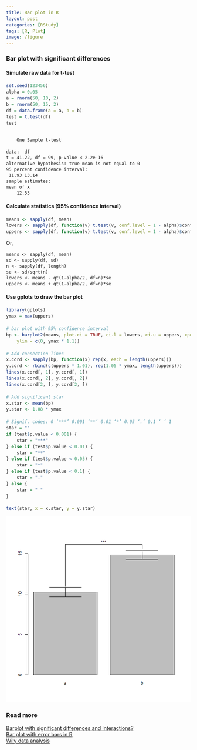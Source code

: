```yaml
---
title: Bar plot in R
layout: post
categories: [RStudy]
tags: [R, Plot]
image: /figure
---
```


### Bar plot with significant differences

#### Simulate raw data for t-test


```r
set.seed(123456)
alpha = 0.05
a = rnorm(50, 10, 2)
b = rnorm(50, 15, 2)
df = data.frame(a = a, b = b)
test = t.test(df)
test
```

```

	One Sample t-test

data:  df
t = 41.22, df = 99, p-value < 2.2e-16
alternative hypothesis: true mean is not equal to 0
95 percent confidence interval:
 11.93 13.14
sample estimates:
mean of x 
    12.53 
```


#### Calculate statistics (95% confidence interval)


```r
means <- sapply(df, mean)
lowers <- sapply(df, function(v) t.test(v, conf.level = 1 - alpha)$conf.int[1])
uppers <- sapply(df, function(v) t.test(v, conf.level = 1 - alpha)$conf.int[2])
```


Or,    

```
means <- sapply(df, mean)
sd <- sapply(df, sd)
n <- sapply(df, length)
se <- sd/sqrt(n)
lowers <- means - qt(1-alpha/2, df=n)*se
uppers <- means + qt(1-alpha/2, df=n)*se
```


#### Use gplots to draw the bar plot


```r
library(gplots)
ymax = max(uppers)

# bar plot with 95% confidence interval
bp <- barplot2(means, plot.ci = TRUE, ci.l = lowers, ci.u = uppers, xpd = FALSE, 
    ylim = c(0, ymax * 1.1))

# Add connection lines
x.cord <- sapply(bp, function(x) rep(x, each = length(uppers)))
y.cord <- rbind(c(uppers * 1.01), rep(1.05 * ymax, length(uppers)))
lines(x.cord[, 1], y.cord[, 1])
lines(x.cord[, 2], y.cord[, 2])
lines(x.cord[2, ], y.cord[2, ])

# Add significant star
x.star <- mean(bp)
y.star <- 1.08 * ymax

# Signif. codes: 0 ‘***’ 0.001 ‘**’ 0.01 ‘*’ 0.05 ‘.’ 0.1 ‘ ’ 1
star = ""
if (test$p.value < 0.001) {
    star = "***"
} else if (test$p.value < 0.01) {
    star = "**"
} else if (test$p.value < 0.05) {
    star = "*"
} else if (test$p.value < 0.1) {
    star = "."
} else {
    star = " "
}

text(star, x = x.star, y = y.star)
```

![plot of chunk barplot](/figure/barplot.png) 


### Read more

[Barplot with significant differences and interactions?](http://stackoverflow.com/questions/15535708/barplot-with-significant-differences-and-interactions)        
[Bar plot with error bars in R](http://heuristically.wordpress.com/2013/10/20/bar-plot-with-error-bars-r/)      
[Wily data analysis](http://sharpstatistics.co.uk/stats/wily-data-analysis/)      


